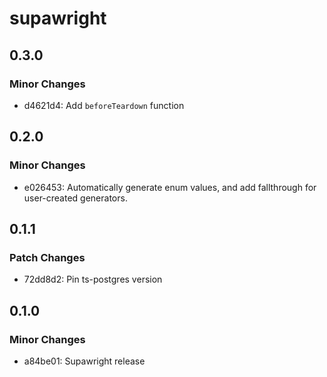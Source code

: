 # supawright

## 0.3.0

### Minor Changes

- d4621d4: Add `beforeTeardown` function

## 0.2.0

### Minor Changes

- e026453: Automatically generate enum values, and add fallthrough for user-created generators.

## 0.1.1

### Patch Changes

- 72dd8d2: Pin ts-postgres version

## 0.1.0

### Minor Changes

- a84be01: Supawright release
